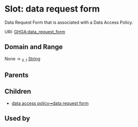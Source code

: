 
# Slot: data request form


Data Request Form that is associated with a Data Access Policy.

URI: [GHGA:data_request_form](https://w3id.org/GHGA/data_request_form)


## Domain and Range

None &#8594;  <sub>0..1</sub> [String](types/String.md)

## Parents


## Children

 *  [data access policy➞data request form](data_access_policy_data_request_form.md)

## Used by


